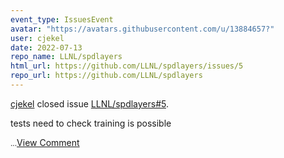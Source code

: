 ```yaml
---
event_type: IssuesEvent
avatar: "https://avatars.githubusercontent.com/u/13884657?"
user: cjekel
date: 2022-07-13
repo_name: LLNL/spdlayers
html_url: https://github.com/LLNL/spdlayers/issues/5
repo_url: https://github.com/LLNL/spdlayers
---
```


<a href='https://github.com/cjekel' target='_blank'>cjekel</a> closed issue <a href='https://github.com/LLNL/spdlayers/issues/5' target='_blank'>LLNL/spdlayers#5</a>.

<p>tests need to check training is possible</p><small>...</small><a href='https://github.com/LLNL/spdlayers/issues/5' target='_blank'>View Comment</a>